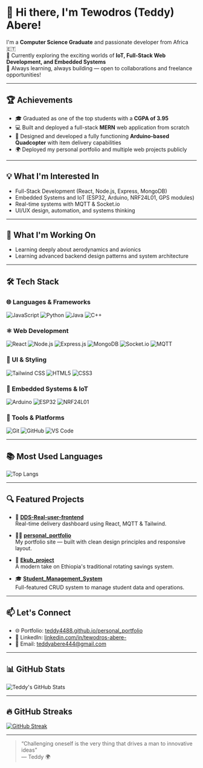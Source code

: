 # 👋 Hi there, I'm Tewodros (Teddy) Abere!

I'm a **Computer Science Graduate** and passionate developer from Africa 🇪🇹  
🔭 Currently exploring the exciting worlds of **IoT, Full-Stack Web Development, and Embedded Systems**  
🚀 Always learning, always building — open to collaborations and freelance opportunities!

---

## 🏆 Achievements
- 🎓 Graduated as one of the top students with a **CGPA of 3.95**
- 💻 Built and deployed a full-stack **MERN** web application from scratch
- 🚁 Designed and developed a fully functioning **Arduino-based Quadcopter** with item delivery capabilities
- 🌍 Deployed my personal portfolio and multiple web projects publicly

---

## 💡 What I'm Interested In
- Full-Stack Development (React, Node.js, Express, MongoDB)
- Embedded Systems and IoT (ESP32, Arduino, NRF24L01, GPS modules)
- Real-time systems with MQTT & Socket.io
- UI/UX design, automation, and systems thinking

---

## 🔧 What I'm Working On
- Learning deeply about aerodynamics and avionics
- Learning advanced backend design patterns and system architecture

---
## 🛠️ Tech Stack

### 🌐 Languages & Frameworks
![JavaScript](https://img.shields.io/badge/JavaScript-F7DF1E?style=for-the-badge&logo=javascript&logoColor=black)
![Python](https://img.shields.io/badge/Python-3776AB?style=for-the-badge&logo=python&logoColor=white)
![Java](https://img.shields.io/badge/Java-ED8B00?style=for-the-badge&logo=java&logoColor=white)
![C++](https://img.shields.io/badge/C++-00599C?style=for-the-badge&logo=cplusplus&logoColor=white)

### ⚛️ Web Development
![React](https://img.shields.io/badge/React-20232A?style=for-the-badge&logo=react&logoColor=61DAFB)
![Node.js](https://img.shields.io/badge/Node.js-339933?style=for-the-badge&logo=nodedotjs&logoColor=white)
![Express.js](https://img.shields.io/badge/Express.js-000000?style=for-the-badge&logo=express&logoColor=white)
![MongoDB](https://img.shields.io/badge/MongoDB-4EA94B?style=for-the-badge&logo=mongodb&logoColor=white)
![Socket.io](https://img.shields.io/badge/Socket.io-010101?style=for-the-badge&logo=socket.io&logoColor=white)
![MQTT](https://img.shields.io/badge/MQTT-660066?style=for-the-badge&logo=data:image/svg+xml;base64,...&logoColor=white)

### 🎨 UI & Styling
![Tailwind CSS](https://img.shields.io/badge/Tailwind_CSS-38B2AC?style=for-the-badge&logo=tailwind-css&logoColor=white)
![HTML5](https://img.shields.io/badge/HTML5-E34F26?style=for-the-badge&logo=html5&logoColor=white)
![CSS3](https://img.shields.io/badge/CSS3-1572B6?style=for-the-badge&logo=css3&logoColor=white)

### 🤖 Embedded Systems & IoT
![Arduino](https://img.shields.io/badge/Arduino-00979D?style=for-the-badge&logo=arduino&logoColor=white)
![ESP32](https://img.shields.io/badge/ESP32-3C3C3C?style=for-the-badge&logo=esphome&logoColor=white)
![NRF24L01](https://img.shields.io/badge/NRF24L01-000000?style=for-the-badge&logo=nordicsemiconductor&logoColor=white)

### 🧰 Tools & Platforms
![Git](https://img.shields.io/badge/Git-F05032?style=for-the-badge&logo=git&logoColor=white)
![GitHub](https://img.shields.io/badge/GitHub-181717?style=for-the-badge&logo=github&logoColor=white)
![VS Code](https://img.shields.io/badge/VS%20Code-007ACC?style=for-the-badge&logo=visual-studio-code&logoColor=white)

---

## 📚 Most Used Languages
![Top Langs](https://github-readme-stats.vercel.app/api/top-langs/?username=teddy4488&layout=compact&theme=tokyonight&hide_border=true)

---

## 🔍 Featured Projects

- 🔧 [**DDS-Real-user-frontend**](https://github.com/teddy4488/DDS-Real-user-frontend)  
  Real-time delivery dashboard using React, MQTT & Tailwind.

- 🧑‍💻 [**personal_portfolio**](https://github.com/teddy4488/personal_portfolio)  
  My portfolio site — built with clean design principles and responsive layout.

- 💸 [**Ekub_project**](https://github.com/teddy4488/Ekub_project)  
  A modern take on Ethiopia's traditional rotating savings system.

- 🎓 [**Student_Management_System**](https://github.com/teddy4488/Student_Management_System)  
  Full-featured CRUD system to manage student data and operations.

---

## 📫 Let's Connect
- 🌐 Portfolio: [teddy4488.github.io/personal_portfolio](https://teddy4488.github.io/personal_portfolio/)
- 💼 LinkedIn: [linkedin.com/in/tewodros-abere-](https://linkedin.com/in/tewodros-abere-)
- 📧 Email: teddyabere444@gmail.com

---

## 📊 GitHub Stats

![Teddy's GitHub Stats](https://github-readme-stats.vercel.app/api?username=teddy4488&show_icons=true&theme=tokyonight&hide_border=true)

---

## 🔥 GitHub Streaks

[![GitHub Streak](https://streak-stats.demolab.com?user=teddy4488&theme=tokyonight&hide_border=true)](https://git.io/streak-stats)

---

> “Challenging oneself is the very thing that drives a man to innovative ideas”  
> — Teddy 🌍

